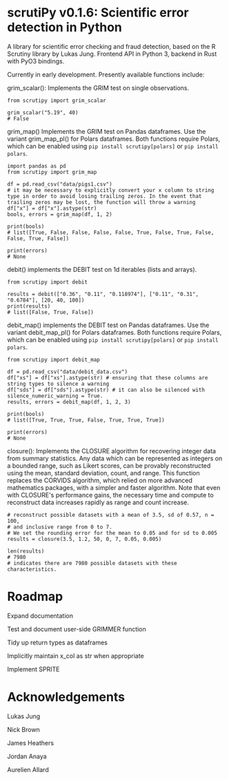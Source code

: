 # scrutiPy v0.1.6: Scientific error detection in Python

A library for scientific error checking and fraud detection, based on the R Scrutiny library by Lukas Jung. Frontend API in Python 3, backend in Rust with PyO3 bindings. 

Currently in early development. Presently available functions include:

grim_scalar(): Implements the GRIM test on single observations. 

```
from scrutipy import grim_scalar

grim_scalar("5.19", 40)
# False
```

grim_map() Implements the GRIM test on Pandas dataframes. Use the variant grim_map_pl() for Polars dataframes. Both functions require Polars, which can be enabled using `pip install scrutipy[polars]` or `pip install polars`.

```
import pandas as pd
from scrutipy import grim_map 

df = pd.read_csv("data/pigs1.csv")
# it may be necessary to explicitly convert your x column to string type in order to avoid losing trailing zeros. In the event that trailing zeros may be lost, the function will throw a warning 
df["x"] = df["x"].astype(str) 
bools, errors = grim_map(df, 1, 2)

print(bools)
# list([True, False, False, False, False, True, False, True, False, False, True, False])

print(errors)
# None
```

debit() implements the DEBIT test on 1d iterables (lists and arrays). 

```
from scrutipy import debit

results = debit(["0.36", "0.11", "0.118974"], ["0.11", "0.31", "0.6784"], [20, 40, 100])
print(results)
# list([False, True, False])
```

debit_map() implements the DEBIT test on Pandas dataframes. Use the variant debit_map_pl() for Polars dataframes. Both functions require Polars, which can be enabled using `pip install scrutipy[polars]` or `pip install polars`.

```
from scrutipy import debit_map 

df = pd.read_csv("data/debit_data.csv")
df["xs"] = df["xs"].astype(str) # ensuring that these columns are string types to silence a warning
df["sds"] = df["sds"].astype(str) # it can also be silenced with silence_numeric_warning = True.
results, errors = debit_map(df, 1, 2, 3)

print(bools)
# list([True, True, True, False, True, True, True])

print(errors)
# None
```

closure(): Implements the CLOSURE algorithm for recovering integer data from summary statistics. Any data which can be represented as integers on a bounded range, such as Likert scores, can be provably reconstructed using the mean, standard deviation, count, and range. 
This function replaces the CORVIDS algorithm, which relied on more advanced mathematics packages, with a simpler and faster algorithm. 
Note that even with CLOSURE's performance gains, the necessary time and compute to reconstruct data increases rapidly as range and count increase. 

```
# reconstruct possible datasets with a mean of 3.5, sd of 0.57, n = 100, 
# and inclusive range from 0 to 7. 
# We set the rounding error for the mean to 0.05 and for sd to 0.005
results = closure(3.5, 1.2, 50, 0, 7, 0.05, 0.005) 

len(results)
# 7980 
# indicates there are 7980 possible datasets with these characteristics.
```

# Roadmap

Expand documentation

Test and document user-side GRIMMER function 

Tidy up return types as dataframes

Implicitly maintain x_col as str when appropriate

Implement SPRITE


# Acknowledgements

Lukas Jung

Nick Brown

James Heathers

Jordan Anaya

Aurelien Allard
